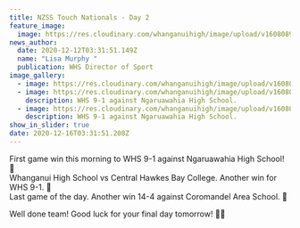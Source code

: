 ```yaml
---
title: NZSS Touch Nationals - Day 2
feature_image:
  image: https://res.cloudinary.com/whanganuihigh/image/upload/v1608089548/News/130748101_1759099907572441_7084453095074351904_o.jpg
news_author:
  date: 2020-12-12T03:31:51.149Z
  name: "Lisa Murphy "
  publication: WHS Director of Sport
image_gallery:
  - image: https://res.cloudinary.com/whanganuihigh/image/upload/v1608089565/News/131067099_1759099900905775_2879036545997989891_o.jpg
  - image: https://res.cloudinary.com/whanganuihigh/image/upload/v1608089967/News/130907682_1758937457588686_5977748057472279532_o.jpg
    description: WHS 9-1 against Ngaruawahia High School.
  - image: https://res.cloudinary.com/whanganuihigh/image/upload/v1608089982/News/130731098_1758937454255353_1731599297582158726_o.jpg
    description: WHS 9-1 against Ngaruawahia High School.
show_in_slider: true
date: 2020-12-16T03:31:51.208Z
---
```

First game win this morning to WHS 9-1 against Ngaruawahia High School! 👏  
Whanganui High School vs Central Hawkes Bay College.  Another win for WHS 9-1. 👏  
Last game of the day. Another win 14-4 against Coromandel Area School. 👏  

Well done team! Good luck for your final day tomorrow! 💚💛